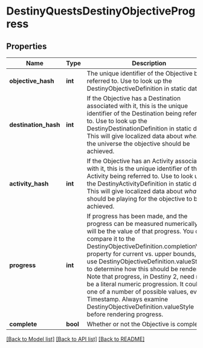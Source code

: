 # DestinyQuestsDestinyObjectiveProgress

## Properties
Name | Type | Description | Notes
------------ | ------------- | ------------- | -------------
**objective_hash** | **int** | The unique identifier of the Objective being referred to.  Use to look up the DestinyObjectiveDefinition in static data. | [optional] 
**destination_hash** | **int** | If the Objective has a Destination associated with it, this is the unique identifier of the Destination being referred to.  Use to look up the DestinyDestinationDefinition in static data.  This will give localized data about *where* in the universe the objective should be achieved. | [optional] 
**activity_hash** | **int** | If the Objective has an Activity associated with it, this is the unique identifier of the Activity being referred to.  Use to look up the DestinyActivityDefinition in static data.  This will give localized data about *what* you should be playing for the objective to be achieved. | [optional] 
**progress** | **int** | If progress has been made, and the progress can be measured numerically, this will be the value of that progress.  You can compare it to the DestinyObjectiveDefinition.completionValue property for current vs. upper bounds,  and use DestinyObjectiveDefinition.valueStyle to determine how this should be rendered.  Note that progress, in Destiny 2, need not be a literal numeric progression.  It could be one of a number of  possible values, even a Timestamp.  Always examine DestinyObjectiveDefinition.valueStyle before rendering  progress. | [optional] 
**complete** | **bool** | Whether or not the Objective is completed. | [optional] 

[[Back to Model list]](../README.md#documentation-for-models) [[Back to API list]](../README.md#documentation-for-api-endpoints) [[Back to README]](../README.md)


